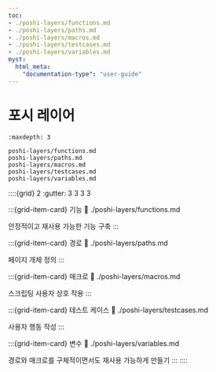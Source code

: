```yaml
---
toc:
- ./poshi-layers/functions.md
- ./poshi-layers/paths.md
- ./poshi-layers/macros.md
- ./poshi-layers/testcases.md
- ./poshi-layers/variables.md
myst:
  html_meta:
    "documentation-type": "user-guide"
---
```

# 포시 레이어

```{toctree}
:maxdepth: 3

poshi-layers/functions.md
poshi-layers/paths.md
poshi-layers/macros.md
poshi-layers/testcases.md
poshi-layers/variables.md
```

::::{grid} 2
:gutter: 3 3 3 3

:::{grid-item-card} 기능
:link: ./poshi-layers/functions.md

안정적이고 재사용 가능한 기능 구축
:::

:::{grid-item-card} 경로
:link: ./poshi-layers/paths.md

페이지 개체 정의
:::

:::{grid-item-card} 매크로
:link: ./poshi-layers/macros.md

스크립팅 사용자 상호 작용
:::

:::{grid-item-card} 테스트 케이스
:link: ./poshi-layers/testcases.md

사용자 행동 작성
:::

:::{grid-item-card} 변수
:link: ./poshi-layers/variables.md

경로와 매크로를 구체적이면서도 재사용 가능하게 만들기
:::
::::

